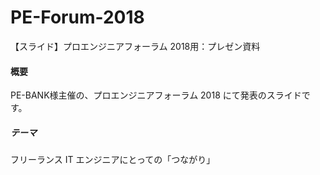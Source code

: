 # PE-Forum-2018
【スライド】プロエンジニアフォーラム 2018用：プレゼン資料


#### 概要
PE-BANK様主催の、プロエンジニアフォーラム 2018 にて発表のスライドです。

##### テーマ
フリーランス IT エンジニアにとっての「つながり」 

